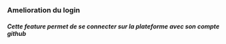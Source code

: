 ### Amelioration du login

##### Cette feature permet de se connecter sur la plateforme avec son compte github
